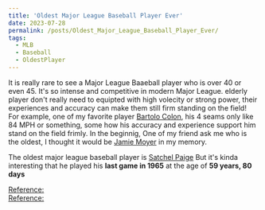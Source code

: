 ```yaml
---
title: 'Oldest Major League Baseball Player Ever'
date: 2023-07-28
permalink: /posts/Oldest_Major_League_Baseball_Player_Ever/
tags:
  - MLB
  - Baseball
  - OldestPlayer
---
```


It is really rare to see a Major League Baaeball player who is over 40 or even 45. It's so intense and competitive in modern Major League.
elderly player don't really need to equipted with high volecity or strong power, their experiences and accuracy can make them still firm standing on the field! For example, one of my favorite player [Bartolo Colon](https://www.baseball-reference.com/players/c/colonba01.shtml), his 4 seams only like 84 MPH or something, some how his accuracy and experience support him stand on the field frimly.
In the beginnig, One of my friend ask me who is the oldest, I thought it would be [Jamie Moyer](https://www.baseball-reference.com/players/m/moyerja01.shtml) in my memory.


The oldest major league baseball player is [Satchel Paige](https://www.baseball-reference.com/players/p/paigesa01.shtml)
But it's kinda interesting that he played his **last game in 1965** at the age of **59 years, 80 days**

[Reference:](https://www.nytimes.com/2014/10/04/upshot/the-twilight-of-satchel-paige.html) \
[Reference:](https://en.wikipedia.org/wiki/List_of_oldest_Major_League_Baseball_players#:~:text=The%20oldest%20person%20ever%20to,Major%20League%20career%20had%20ended.)